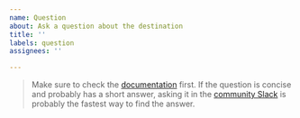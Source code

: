 ```yaml
---
name: Question
about: Ask a question about the destination
title: ''
labels: question
assignees: ''

---
```


> Make sure to check the [documentation](https://clickhouse.com/docs/en/integrations/data-ingestion/fivetran-destination) first.
> If the question is concise and probably has a short answer,
> asking it in the [community Slack](https://clickhouse.com/slack) is probably the fastest way to find the answer.
